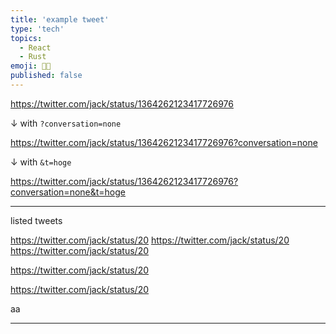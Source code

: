 ```yaml
---
title: 'example tweet'
type: 'tech'
topics:
  - React
  - Rust
emoji: 👩‍💻
published: false
---
```


https://twitter.com/jack/status/1364262123417726976

↓ with `?conversation=none`

https://twitter.com/jack/status/1364262123417726976?conversation=none

↓ with `&t=hoge`

https://twitter.com/jack/status/1364262123417726976?conversation=none&t=hoge

---

listed tweets

https://twitter.com/jack/status/20
https://twitter.com/jack/status/20
https://twitter.com/jack/status/20

https://twitter.com/jack/status/20

https://twitter.com/jack/status/20

aa

---
